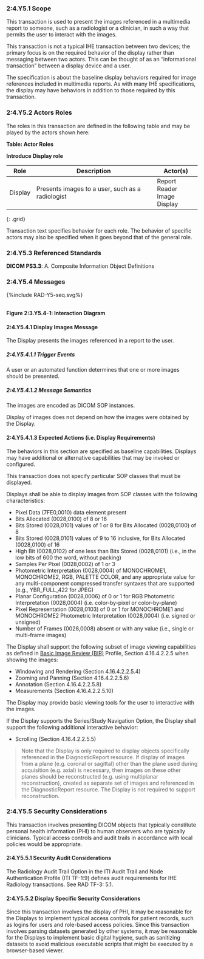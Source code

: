 ### 2:4.Y5.1 Scope

This transaction is used to present the images referenced in a multimedia report to someone, such as a radiologist or a clinician, in such a way that permits the user to interact with the images.

This transaction is not a typical IHE transaction between two devices; the primary focus is on the required behavior of the display rather than messaging between two actors. This can be thought of as an “informational transaction” between a display device and a user.

The specification is about the baseline display behaviors required for image references included in multimedia reports. As with many IHE specifications, the display may have behaviors in addition to those required by this transaction.

### 2:4.Y5.2 Actors Roles

The roles in this transaction are defined in the following table and may be played by the actors shown here:

**Table: Actor Roles**

**Introduce Display role**

| Role      | Description                                   | Actor(s)          |
|-----------|-----------------------------------------------|-------------------|
| Display | Presents images to a user, such as a radiologist    | Report Reader <br> Image Display |
{: .grid}

Transaction text specifies behavior for each role. The behavior of specific actors may also be specified when it goes beyond that of the general role.

### 2:4.Y5.3 Referenced Standards

**DICOM PS3.3**: A. Composite Information Object Definitions

### 2:4.Y5.4 Messages

<div>
{%include RAD-Y5-seq.svg%}
</div>
<br clear="all">

**Figure 2:3.Y5.4-1: Interaction Diagram**

#### 2:4.Y5.4.1 Display Images Message
The Display presents the images referenced in a report to the user.

##### 2:4.Y5.4.1.1 Trigger Events

A user or an automated function determines that one or more images should be presented.

##### 2:4.Y5.4.1.2 Message Semantics

The images are encoded as DICOM SOP instances.

Display of images does not depend on how the images were obtained by the Display.

#### 2:4.Y5.4.1.3 Expected Actions (i.e. Display Requirements)

The behaviors in this section are specified as baseline capabilities. Displays may have additional or alternative capabilities that may be invoked or configured.

This transaction does not specify particular SOP classes that must be displayed.

Displays shall be able to display images from SOP classes with the following characteristics:
- Pixel Data (7FE0,0010) data element present
- Bits Allocated (0028,0100) of 8 or 16
- Bits Stored (0028,0101) values of 1 or 8 for Bits Allocated (0028,0100) of 8
- Bits Stored (0028,0101) values of 9 to 16 inclusive, for Bits Allocated (0028,0100) of
16
- High Bit (0028,0102) of one less than Bits Stored (0028,0101) (i.e., in the low bits of
600 the word, without packing)
- Samples Per Pixel (0028,0002) of 1 or 3
- Photometric Interpretation (0028,0004) of MONOCHROME1, MONOCHROME2, RGB, PALETTE COLOR, and any appropriate value for any multi-component compressed transfer syntaxes that are supported (e.g., YBR_FULL_422 for JPEG)
- Planar Configuration (0028,0006) of 0 or 1 for RGB Photometric Interpretation (0028,0004) (i.e. color-by-pixel or  color-by-plane)
- Pixel Representation (0028,0103) of 0 or 1 for MONOCHROME1 and MONOCHROME2 Photometric Interpretation (0028,0004) (i.e. signed or unsigned)
- Number of Frames (0028,0008) absent or with any value (i.e., single or multi-frame images)

The Display shall support the following subset of image viewing capabilities as defined in [Basic Image Review (BIR)](https://www.ihe.net/uploadedFiles/Documents/Radiology/IHE_RAD_Suppl_BIR.pdf) Profile, Section 4.16.4.2.2.5 when showing the images:
- Windowing and Rendering (Section 4.16.4.2.2.5.4)
- Zooming and Panning (Section 4.16.4.2.2.5.6)
- Annotation (Section 4.16.4.2.2.5.8)
- Measurements (Section 4.16.4.2.2.5.10)

The Display may provide basic viewing tools for the user to interactive with the images.

If the Display supports the Series/Study Navigation Option, the Display shall support the following additional interactive behavior:
- Scrolling (Section 4.16.4.2.2.5.5)

> Note that the Display is only required to display objects specifically referenced in the DiagnosticReport resource. If display of images from a plane (e.g. coronal or sagittal) other than the plane used during acquisition (e.g. axial) is necessary, then images on these other planes should be reconstructed (e.g. using multiplanar reconstruction), created as separate set of images and referenced in the DiagnosticReport resource. The Display is not required to support reconstruction.

### 2:4.Y5.5 Security Considerations

This transaction involves presenting DICOM objects that typically constitute personal health
information (PHI) to human observers who are typically clinicians. Typical access controls and
audit trails in accordance with local policies would be appropriate.

#### 2:4.Y5.5.1 Security Audit Considerations

The Radiology Audit Trail Option in the ITI Audit Trail and Node Authentication Profile (ITI TF-1:9) defines audit requirements for IHE Radiology transactions. See RAD TF-3: 5.1.

#### 2:4.Y5.5.2 Display Specific Security Considerations

Since this transaction involves the display of PHI, it may be reasonable for the Displays to implement typical access controls for patient records, such as logins for users and role-based access policies. Since this transaction involves parsing datasets generated by other systems, it may be reasonable for the Displays to implement basic digital hygiene, such as sanitizing datasets to avoid malicious executable scripts that might be executed by a browser-based viewer.
